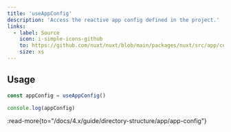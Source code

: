 ```yaml
---
title: 'useAppConfig'
description: 'Access the reactive app config defined in the project.'
links:
  - label: Source
    icon: i-simple-icons-github
    to: https://github.com/nuxt/nuxt/blob/main/packages/nuxt/src/app/config.ts
    size: xs
---
```


## Usage

```ts
const appConfig = useAppConfig()

console.log(appConfig)
```

:read-more{to="/docs/4.x/guide/directory-structure/app/app-config"}
